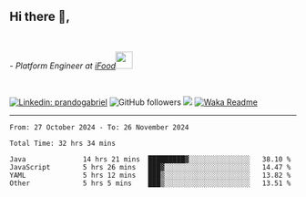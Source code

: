 <h2>Hi there  👋,</h2> </br>

<p><em>- Platform Engineer at <a href="https://www.ifood.com.br/">iFood</a><img src="https://media.giphy.com/media/WUlplcMpOCEmTGBtBW/giphy.gif" width="30"> 
</em></p></br>


[![Linkedin: prandogabriel](https://img.shields.io/badge/-prandogabriel-blue?style=flat-square&logo=Linkedin&logoColor=white&link=https://www.linkedin.com/in/prandogabriel/)](https://www.linkedin.com/in/prandogabriel)
![GitHub followers](https://img.shields.io/github/followers/prandogabriel?label=Follow&style=social)
![](https://visitor-badge.glitch.me/badge?page_id=prandogabriel.prandogabriel)
[![Waka Readme](https://github.com/prandogabriel/prandogabriel/actions/workflows/update-stats.yml.yml/badge.svg)](https://github.com/prandogabriel/prandogabriel/actions/workflows/update-stats.yml.yml)

---

<!--START_SECTION:waka-->

```golang
From: 27 October 2024 - To: 26 November 2024

Total Time: 32 hrs 34 mins

Java              14 hrs 21 mins  █████████▓░░░░░░░░░░░░░░░   38.10 %
JavaScript        5 hrs 26 mins   ███▓░░░░░░░░░░░░░░░░░░░░░   14.47 %
YAML              5 hrs 12 mins   ███▒░░░░░░░░░░░░░░░░░░░░░   13.82 %
Other             5 hrs 5 mins    ███▒░░░░░░░░░░░░░░░░░░░░░   13.51 %
```

<!--END_SECTION:waka-->
